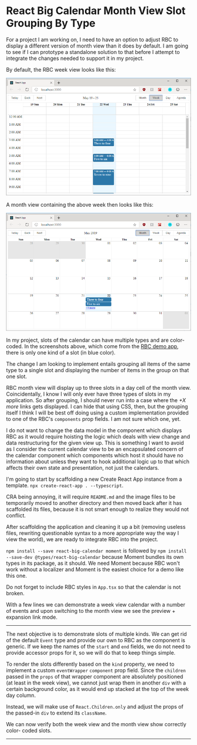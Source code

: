 # React Big Calendar Month View Slot Grouping By Type

For a project I am working on, I need to have an option to adjust RBC to display
a different version of month view than it does by default. I am going to see if
I can prototype a standalone solution to that before I attempt to integrate the
changes needed to support it in my project.

By default, the RBC week view looks like this:

![](week-view.png)

A month view containing the above week then looks like this:

![](month-view.png)

In my project, slots of the calendar can have multiple types and are color-coded.
In the screenshots above, which come from the
[RBC demo app](http://intljusticemission.github.io/react-big-calendar/examples/index.html),
there is only one kind of a slot (in blue color).

The change I am looking to implement entails grouping all items of the same type
to a single slot and displaying the number of items in the group on that one
slot.

RBC month view will display up to three slots in a day cell of the month view.
Coincidentally, I know I will only ever have three types of slots in my application.
So after grouping, I should never run into a case where the *+X more* links gets
displayed. I can hide that using CSS, then, but the grouping itself I think I
will be best off doing using a custom implementation provided to one of the RBC's
`components` prop fields. I am not sure which one, yet.

I do not want to change the data model in the component which displays RBC as it
would require hoisting the logic which deals with view change and data restructuring
for the given view up. This is something I want to avoid as I consider the current
calendar view to be an encapsulated concern of the calendar component which
components which host it should have no information about unless they want to
hook additional logic up to that which affects their own state and presentation,
not just the calendars.

I'm going to start by scaffolding a new Create React App instance from a template.
`npx create-react-app . --typescript`.

CRA being annoying, it will require `README.md` and the image files to be temporarily
moved to another directory and then moved back after it has scaffolded its files,
because it is not smart enough to realize they would not conflict.

After scaffolding the application and cleaning it up a bit (removing useless files,
rewriting questionable syntax to a more appropriate way the way I view the world),
we are ready to integrate RBC into the project.

`npm install --save react-big-calendar moment` is followed by
`npm install --save-dev @types/react-big-calendar` because Moment bundles its
own types in its package, as it should. We need Moment because RBC won't work
without a localizer and Moment is the easiest choice for a demo like this one.

Do not forget to include RBC styles in `App.tsx` so that the calendar is not
broken.

With a few lines we can demonstrate a week view calendar with a number of events
and upon switching to the month view we see the preview + expansion link mode.

---

The next objective is to demonstrate slots of multiple kinds. We can get rid of
the default `Event` type and provide our own to RBC as the component is generic.
If we keep the names of the `start` and `end` fields, we do not need to provide
accessor props for it, so we will do that to keep things simple.

To render the slots differently based on the `kind` property, we need to implement
a custom `eventWrapper` `component` prop field. Since the `children` passed in
the `props` of that wrapper component are absolutely positioned (at least in the
week view), we cannot just wrap them in another `div` with a certain background
color, as it would end up stacked at the top of the week day column.

Instead, we will make use of `React.Children.only` and adjust the props of the
passed-in `div` to extend its `className`.

We can now verify both the week view and the month view show correctly color-
coded slots.

---
